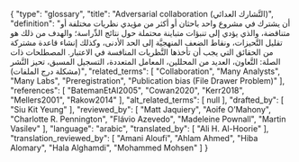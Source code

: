 {
    "type": "glossary",
    "title": "Adversarial collaboration (التَّشارك العدائي)",
    "definition": "أن يشترك في مشروع واحد باحثان أو أكثر من مؤيدي نظريات مختلفة أو متناقضة، والذي يؤدي إلى تنبؤات متباينة محتملة حول نتائج الدِّراسة؛ والهدف من ذلك هو تقليل التَّحيزات، ونقاط الضعف المنهجيَّة إلى الحد الأدنى، وكذلك إنشاء قاعدة مشتركة من الحقائق التي يجب أن تأخذها النَّظريات المنافسة في الاعتبار.  المصطلحات ذات الصلة: التَّعاون، العديد من المحللين، المعامل المتعددة، التسجيل المسبق، تحيز النَّشر (مشكلة درج الملفات)",
    "related_terms": [
        "Collaboration",
        "Many Analysts",
        "Many Labs",
        "Preregistration",
        "Publication bias (File Drawer Problem)"
    ],
    "references": [
        "BatemanEtAl2005",
        "Cowan2020",
        "Kerr2018",
        "Mellers2001",
        "Rakow2014"
    ],
    "alt_related_terms": [
        null
    ],
    "drafted_by": [
        "Siu Kit Yeung"
    ],
    "reviewed_by": [
        "Matt Jaquiery",
        "Aoife O’Mahony",
        "Charlotte R. Pennington",
        "Flávio Azevedo",
        "Madeleine Pownall",
        "Martin Vasilev"
    ],
    "language": "arabic",
    "translated_by": [
        "Ali H. Al-Hoorie"
    ],
    "translation_reviewed_by": [
        "Amani Aloufi",
        "Ahlam Ahmed",
        "Hiba Alomary",
        "Hala Alghamdi",
        "Mohammed Mohsen"
    ]
}